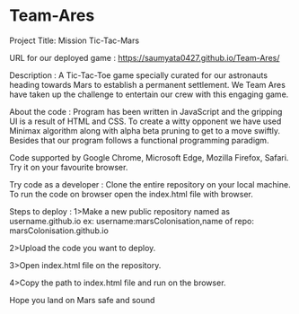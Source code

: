 # Team-Ares
Project Title: Mission Tic-Tac-Mars

URL for our deployed game : https://saumyata0427.github.io/Team-Ares/

Description : A Tic-Tac-Toe game specially curated for our astronauts heading towards Mars to establish a permanent settlement. We Team Ares have taken up the challenge to entertain our crew with this engaging game.

About the code : Program has been written in JavaScript and the gripping UI is a result of HTML and CSS. To create a witty opponent we have used Minimax algorithm along with alpha beta pruning to get to a move swiftly. Besides that our program follows a functional programming paradigm.

Code supported by Google Chrome, Microsoft Edge, Mozilla Firefox, Safari. Try it on your favourite browser.

Try code as a developer : Clone the entire repository on your local machine. To run the code on browser open the index.html file with browser.

Steps to deploy : 1>Make a new public repository named as username.github.io ex: username:marsColonisation,name of repo: marsColonisation.github.io

2>Upload the code you want to deploy.

3>Open index.html file on the repository.

4>Copy the path to index.html file and run on the browser.

Hope you land on Mars safe and sound

